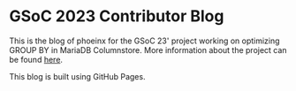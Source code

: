 # GSoC 2023 Contributor Blog 

This is the blog of phoeinx for the GSoC 23' project working on optimizing GROUP BY in MariaDB Columnstore. More information about the project can be found [here](https://summerofcode.withgoogle.com/programs/2023/projects/IxEtmCln).

This blog is built using GitHub Pages.

